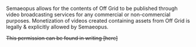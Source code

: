 Semaeopus allows for the contents of Off Grid to be published through video broadcasting services for any commercial or non-commercial purposes. Monetization of videos created containing assets from Off Grid is legally & explicitly allowed by Semaeopus.

~~This permission can be found in writing [here]~~
